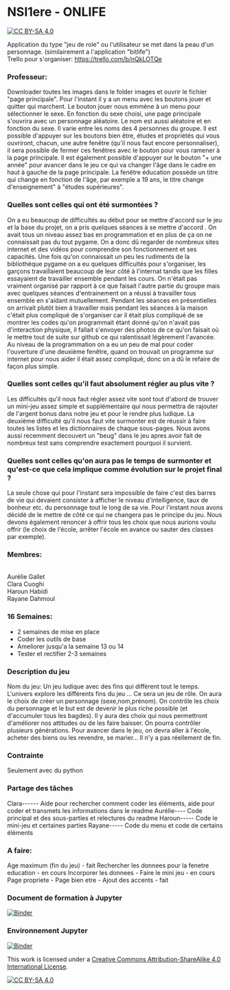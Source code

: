 # NSI1ere - ONLIFE
[![CC BY-SA 4.0][cc-by-sa-shield]][cc-by-sa]

Application du type "jeu de role" ou l'utilisateur se met dans la peau d'un personnage. (similairement a l'application "bitlife")
<br>Trello pour s'organiser: https://trello.com/b/nQkLOTQe

### Professeur:
Downloader toutes les images dans le folder images et ouvrir le fichier "page principale". Pour l'instant il y a un menu avec les boutons jouer et quitter qui marchent. Le bouton jouer nous emmène à un menu pour sélectionner le sexe. En fonction du sexe choisi, une page principale s'ouvrira avec un personnage aléatoire. Le nom est aussi aléatoire et en fonction du sexe. Il varie entre les noms des 4 personnes du groupe. Il est possible d'appuyer sur les boutons bien être, études et propriétés qui vous ouvriront, chacun, une autre fenêtre (qu'il nous faut encore personnaliser), il sera possible de fermer ces fenêtres avec le bouton pour vous ramener à la page principale. Il est également possible d'appuyer sur le bouton "+ une année" pour avancer dans le jeu ce qui va changer l'âge dans le cadre en haut à gauche de la page principale. La fenêtre éducation possède un titre qui change en fonction de l'âge, par exemple a 19 ans, le titre change d'enseignement" à "études supérieures".

### Quelles sont celles qui ont été surmontées ?
On a eu beaucoup de difficultés au début pour se mettre d'accord sur le jeu et la base du projet, on a pris quelques séances à se mettre d'accord . On avait tous un niveau assez bas en programmation et en plus de ça on ne connaissait pas du tout pygame. On a donc dû regarder de nombreux sites internet et des vidéos pour comprendre son fonctionnement et ses capacités. Une fois qu'on connaissait un peu les rudiments de la bibliothèque pygame on a eu quelques difficultés pour s'organiser, les garçons travaillaient beaucoup de leur côté à l'internat tandis que les filles essayaient de travailler ensemble pendant les cours. On n'était pas vraiment organisé par rapport à ce que faisait l'autre partie du groupe mais avec quelques séances d'entrainement on a réussi à travailler tous ensemble en s'aidant mutuellement. Pendant les séances en présentielles on arrivait plutôt bien à travailler mais pendant les séances à la maison c'était plus compliqué de s'organiser car il était plus compliqué de se montrer les codes qu'on programmait étant donné qu'on n'avait pas d'interaction physique, il fallait s'envoyer des photos de ce qu'on faisait où le mettre tout de suite sur github ce qui ralentissait légèrement l'avancée. Au niveau de la programmation on a eu un peu de mal pour coder l'ouverture d'une deuxième fenêtre, quand on trouvait un programme sur internet pour nous aider il était assez compliqué, donc on a dû le refaire de façon plus simple. 

### Quelles sont celles qu'il faut absolument régler au plus vite ?
Les difficultés qu'il nous faut régler assez vite sont tout d'abord de trouver un mini-jeu assez simple et supplémentaire qui nous permettra de rajouter de l'argent bonus dans notre jeu et pour le rendre plus ludique. La deuxième difficulté qu'il nous faut vite surmonter est de réussir à faire toutes les listes et les dictionnaires de chaque sous-pages. Nous avons aussi recemment decouvert un "beug" dans le jeu apres avoir fait de nombreux test sans comprendre exactement pourquoi il survient. 

### Quelles sont celles qu'on aura pas le temps de surmonter et qu'est-ce que cela implique comme évolution sur le projet final ?
La seule chose qui pour l'instant sera impossible de faire c'est des barres de vie qui devaient consister à afficher le niveau d'intelligence, taux de bonheur etc. du personnage tout le long de sa vie. Pour l'instant nous avons décidé de le mettre de côté ce qui ne changera pas le principe du jeu. Nous devons également renoncer à offrir tous les choix que nous aurions voulu offrir (le choix de l'école, arrêter l'école en avance ou sauter des classes par exemple).

### Membres:
<br>Aurélie Gallet
<br>Clara Cuoghi
<br>Haroun Habidi
<br>Rayane Dahmoul

### 16 Semaines:
- 2 semaines de mise en place
- Coder les outils de base
- Ameliorer jusqu'a la semaine 13 ou 14
- Tester et rectifier 2-3 semaines

### Description du jeu

Nom du jeu: Un jeu ludique avec des fins qui diffèrent tout le temps. L'univers explore les différents fins du jeu ... Ce sera un jeu de rôle. On aura le choix de créer un personnage (sexe,nom,prénom). On contrôle les choix du personnage et le but est de devenir le plus riche possible (et d'accumuler tous les bagdes). Il y aura des choix qui nous permettront d'améliorer nos attitudes ou de les faire baisser. On pourra contrôler plusieurs générations. Pour avancer dans le jeu, on devra aller à l'école, acheter des biens ou les revendre, se marier... Il n'y a pas réellement de fin.

### Contrainte

Seulement avec du python

### Partage des tâches

Clara------ Aide pour rechercher comment coder les éléments, aide pour coder et transmets les informations dans le readme
Aurélie---- Code principal et des sous-parties et relectures du readme
Haroun----- Code le mini-jeu et certaines parties
Rayane----- Code du menu et code de certains éléments

### A faire:
Age maximum (fin du jeu) - fait
Rechercher les donnees pour la fenetre education - en cours
Incorporer les donnees - 
Faire le mini jeu - en cours
Page propriete - 
Page bien etre - 
Ajout des accents - fait

### Document de formation à Jupyter
[![Binder](https://mybinder.org/badge_logo.svg)](https://mybinder.org/v2/gh/alphaaureus/NSIterm/master?filepath=presentation.ipynb)

### Environnement Jupyter
[![Binder](https://mybinder.org/badge_logo.svg)](https://mybinder.org/v2/gh/alphaaureus/NSI1ere/master?urlpath=apps/environnement.ipynb)

This work is licensed under a
[Creative Commons Attribution-ShareAlike 4.0 International License][cc-by-sa].

[![CC BY-SA 4.0][cc-by-sa-image]][cc-by-sa]

[cc-by-sa]: http://creativecommons.org/licenses/by-sa/4.0/
[cc-by-sa-image]: https://licensebuttons.net/l/by-sa/4.0/88x31.png
[cc-by-sa-shield]: https://img.shields.io/badge/License-CC%20BY--SA%204.0-lightgrey.svg
